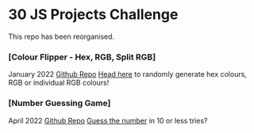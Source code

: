# 30 JS Projects Challenge

This repo has been reorganised.

### [Colour Flipper - Hex, RGB, Split RGB]
January 2022
[Github Repo](https://github.com/maryanne-n/01-colour-flipper)
[Head here](https://colour-flip.netlify.app/) to randomly generate hex colours, RGB or individual RGB colours!

### [Number Guessing Game]
April 2022
[Github Repo](https://github.com/maryanne-n/02-number-guess)
[Guess the number](https://maryanne-numberguess.netlify.app/) in 10 or less tries?